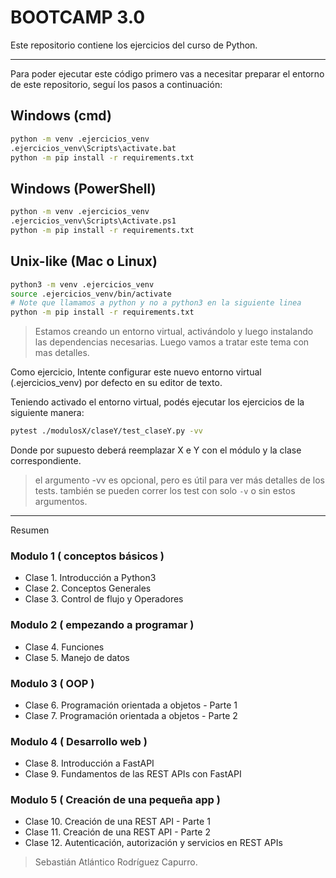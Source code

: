 # BOOTCAMP 3.0

Este repositorio contiene los ejercicios del curso de Python.

---

Para poder ejecutar este código primero vas a necesitar preparar el entorno de
este repositorio, seguí los pasos a continuación:

## Windows (cmd)

```bash
python -m venv .ejercicios_venv
.ejercicios_venv\Scripts\activate.bat
python -m pip install -r requirements.txt
```

## Windows (PowerShell)

```bash
python -m venv .ejercicios_venv
.ejercicios_venv\Scripts\Activate.ps1
python -m pip install -r requirements.txt
```

## Unix-like (Mac o Linux)

```bash
python3 -m venv .ejercicios_venv
source .ejercicios_venv/bin/activate
# Note que llamamos a python y no a python3 en la siguiente linea
python -m pip install -r requirements.txt
```

> Estamos creando un entorno virtual, activándolo y luego instalando las dependencias
> necesarias.
> Luego vamos a tratar este tema con mas detalles.

Como ejercicio, Intente configurar este nuevo entorno virtual (.ejercicios_venv)
por defecto en su editor de texto.

Teniendo activado el entorno virtual, podés ejecutar los ejercicios de la siguiente
manera:

```bash
pytest ./modulosX/claseY/test_claseY.py -vv
```

Donde por supuesto deberá reemplazar X e Y con el módulo y la clase correspondiente.

> el argumento -vv es opcional, pero es útil para ver más detalles de los tests.
> también se pueden correr los test con solo `-v` o sin estos argumentos.

---

Resumen

### Modulo 1 ( conceptos básicos )

- Clase 1. Introducción a Python3
- Clase 2. Conceptos Generales
- Clase 3. Control de flujo y Operadores

### Modulo 2 ( empezando a programar )

- Clase 4. Funciones
- Clase 5. Manejo de datos

### Modulo 3 ( OOP )

- Clase 6. Programación orientada a objetos - Parte 1
- Clase 7. Programación orientada a objetos - Parte 2

### Modulo 4 ( Desarrollo web )

- Clase 8. Introducción a FastAPI
- Clase 9. Fundamentos de las REST APIs con FastAPI

### Modulo 5 ( Creación de una pequeña app )

- Clase 10. Creación de una REST API - Parte 1
- Clase 11. Creación de una REST API - Parte 2
- Clase 12. Autenticación, autorización y servicios en REST APIs

> Sebastián Atlántico Rodríguez Capurro.
